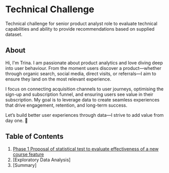 # Technical Challenge
Technical challenge for senior product analyst role to evaluate technical capabilities and ability to provide recommendations based on supplied dataset.

## About
Hi, I'm Trina. I am passionate about product analytics and love diving deep into user behaviour. From the moment users discover a product—whether through organic search, social media, direct visits, or referrals—I aim to ensure they land on the most relevant experience.

I focus on connecting acquisition channels to user journeys, optimising the sign-up and subscription funnel, and ensuring users see value in their subscription. My goal is to leverage data to create seamless experiences that drive engagement, retention, and long-term success.

Let’s build better user experiences through data—I strive to add value from day one. 🚀

## Table of Contents 
1. [Phase 1 Proposal of statistical test to evaluate effectiveness of a new course feature](https://github.com/trinat25/online_courses_tech_challenge/blob/main/phase%201.md)
2. [Exploratory Data Analysis]
3. [Summary]
